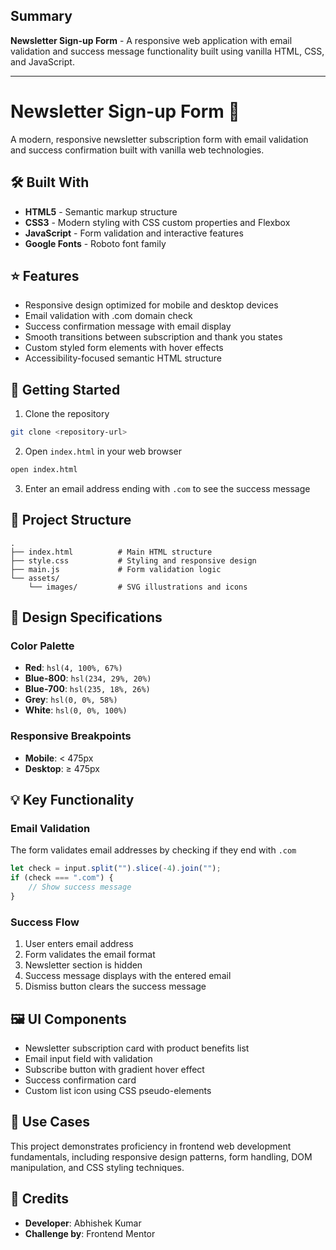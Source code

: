 ## Summary

**Newsletter Sign-up Form** - A responsive web application with email validation and success message functionality built using vanilla HTML, CSS, and JavaScript.
***

# Newsletter Sign-up Form 📧

A modern, responsive newsletter subscription form with email validation and success confirmation built with vanilla web technologies.

## 🛠️ Built With

- **HTML5** - Semantic markup structure
- **CSS3** - Modern styling with CSS custom properties and Flexbox
- **JavaScript** - Form validation and interactive features
- **Google Fonts** - Roboto font family

## ⭐ Features

- Responsive design optimized for mobile and desktop devices
- Email validation with .com domain check
- Success confirmation message with email display
- Smooth transitions between subscription and thank you states
- Custom styled form elements with hover effects
- Accessibility-focused semantic HTML structure

## 🚀 Getting Started

1. Clone the repository
```bash
git clone <repository-url>
```

2. Open `index.html` in your web browser
```bash
open index.html
```

3. Enter an email address ending with `.com` to see the success message

## 📂 Project Structure

```
.
├── index.html          # Main HTML structure
├── style.css           # Styling and responsive design
├── main.js             # Form validation logic
└── assets/
    └── images/         # SVG illustrations and icons
```

## 🎨 Design Specifications

### Color Palette
- **Red**: `hsl(4, 100%, 67%)`
- **Blue-800**: `hsl(234, 29%, 20%)`
- **Blue-700**: `hsl(235, 18%, 26%)`
- **Grey**: `hsl(0, 0%, 58%)`
- **White**: `hsl(0, 0%, 100%)`

### Responsive Breakpoints
- **Mobile**: < 475px
- **Desktop**: ≥ 475px

## 💡 Key Functionality

### Email Validation
The form validates email addresses by checking if they end with `.com`
```javascript
let check = input.split("").slice(-4).join("");
if (check === ".com") {
    // Show success message
}
```

### Success Flow
1. User enters email address
2. Form validates the email format
3. Newsletter section is hidden
4. Success message displays with the entered email
5. Dismiss button clears the success message

## 🖼️ UI Components

- Newsletter subscription card with product benefits list
- Email input field with validation
- Subscribe button with gradient hover effect
- Success confirmation card
- Custom list icon using CSS pseudo-elements

## 🎯 Use Cases

This project demonstrates proficiency in frontend web development fundamentals, including responsive design patterns, form handling, DOM manipulation, and CSS styling techniques.

## 👤 Credits

- **Developer**: Abhishek Kumar
- **Challenge by**: Frontend Mentor
